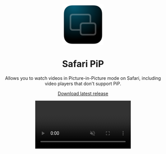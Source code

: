 <p align="center">
  <img src="Safari PiP Extension/Resources/images/icon-256.png" width="128" height="128"/>
</p>

<h1 align="center">Safari PiP</h1>

<p align="center">
  Allows you to watch videos in Picture-in-Picture mode on Safari, including video players that don't support PiP.
</p>

<p align="center">
  <a href="https://github.com/juliendargelos/safari-pip/releases/latest/download/Safari PiP.app">
    Download latest release
  </a>
</p>

<p align="center">
  <video
    muted
    loop
    autoplay
    playsinline
    src="https://github.com/juliendargelos/safari-pip/assets/3743321/e19233b1-0682-49ed-8429-896b956acf66"
  ></video>
</p>

